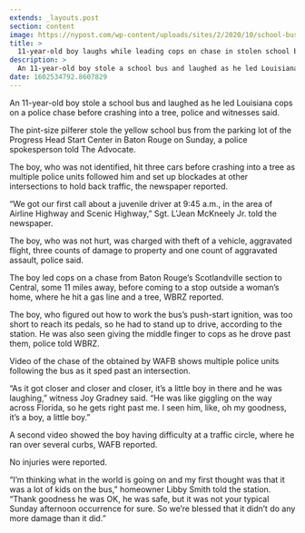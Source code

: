 ```yaml
--- 
extends: _layouts.post 
section: content 
image: https://nypost.com/wp-content/uploads/sites/2/2020/10/school-bus-01.jpg?quality=90&strip=all&w=1200 
title: > 
  11-year-old boy laughs while leading cops on chase in stolen school bus 
description: > 
  An 11-year-old boy stole a school bus and laughed as he led Louisiana cops on a police chase before crashing into a tree, police and witnesses said.The pint-size pilferer stole the yellow school bus from the parking lot of the Progress Head Start Center in Baton Rouge on Sunday, a police spokesperson told The Advocate.He was also seen giving the middle finger to cops as he drove past them, police told WBRZ.Video of the chase of the obtained by WAFB shows multiple police units following the bus as it sped past an intersection.“As it got closer and closer and closer, it’s a little boy in there and he was laughing,” witness Joy Gradney said. 
date: 1602534792.8607829 
--- 
```

An 11-year-old boy stole a school bus and laughed as he led Louisiana cops on a police chase before crashing into a tree, police and witnesses said.

The pint-size pilferer stole the yellow school bus from the parking lot of the Progress Head Start Center in Baton Rouge on Sunday, a police spokesperson told The Advocate.

The boy, who was not identified, hit three cars before crashing into a tree as multiple police units followed him and set up blockades at other intersections to hold back traffic, the newspaper reported.

“We got our first call about a juvenile driver at 9:45 a.m., in the area of Airline Highway and Scenic Highway,” Sgt. L’Jean McKneely Jr. told the newspaper.

The boy, who was not hurt, was charged with theft of a vehicle, aggravated flight, three counts of damage to property and one count of aggravated assault, police said.

The boy led cops on a chase from Baton Rouge’s Scotlandville section to Central, some 11 miles away, before coming to a stop outside a woman’s home, where he hit a gas line and a tree, WBRZ reported.

The boy, who figured out how to work the bus’s push-start ignition, was too short to reach its pedals, so he had to stand up to drive, according to the station. He was also seen giving the middle finger to cops as he drove past them, police told WBRZ.

Video of the chase of the obtained by WAFB shows multiple police units following the bus as it sped past an intersection.

“As it got closer and closer and closer, it’s a little boy in there and he was laughing,” witness Joy Gradney said. “He was like giggling on the way across Florida, so he gets right past me. I seen him, like, oh my goodness, it’s a boy, a little boy.”

A second video showed the boy having difficulty at a traffic circle, where he ran over several curbs, WAFB reported.

No injuries were reported.

“I’m thinking what in the world is going on and my first thought was that it was a lot of kids on the bus,” homeowner Libby Smith told the station. “Thank goodness he was OK, he was safe, but it was not your typical Sunday afternoon occurrence for sure. So we’re blessed that it didn’t do any more damage than it did.”